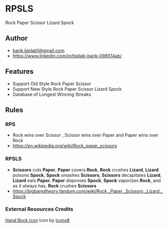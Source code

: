 # RPSLS
Rock Paper Scissor Lizard Spock

## Author
- barik.biplab1@gmail.com
- https://www.linkedin.com/in/biplab-barik-098514ab/

## Features
- Support Old Style Rock Paper Scissor
- Support New Style Rock Paper Scissor Lizard Spock
- Database of Longest Winning Streaks 

## Rules
### RPS
- Rock wins over Scissor , Scissor wins over Paper and Paper wins over Rock
- https://en.wikipedia.org/wiki/Rock_paper_scissors

### RPSLS
- **Scissors** cuts **Paper**, **Paper** covers **Rock**, **Rock** crushes **Lizard**, **Lizard** poisons **Spock**, **Spock** smashes **Scissors**, **Scissors** decapitates **Lizard**, **Lizard** eats **Paper**, **Paper** disproves **Spock**, **Spock** vaporizes **Rock**, and as it always has, **Rock** crushes **Scissors**
- https://bigbangtheory.fandom.com/wiki/Rock,_Paper,_Scissors,_Lizard,_Spock

### External Resources Credits
<a target="_blank" href="https://icons8.com/icons/set/hand-rock">Hand Rock icon</a> icon by <a target="_blank" href="https://icons8.com">Icons8</a>
